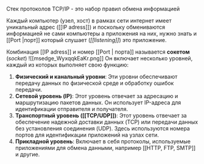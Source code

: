 Стек протоколов TCP/IP - это набор правил обмена информацией 

Каждый компьютер (узел, хост) в рамках сети интернет имеет уникальный адрес ([[IP adress]]) и поскольку обмениваются информацией не сами компьютеры а приложения на них, нужно знать и [[Port |порт]] который слушает (*[[listening]]*) это приложение. 

Комбинация [[IP adress]] и номер [[Port | порта]] называется **сокетом** (*socket*) 
![[msedge_WyxqqkEaKr.png]]
Он включает несколько уровней, каждый из которых выполняет свою функцию:

1. **Физический и канальный уровни**: Эти уровни обеспечивают передачу данных по физической среде и обработку ошибок передачи.
2. **Сетевой уровень (IP)**: Этот уровень отвечает за адресацию и маршрутизацию пакетов данных. Он использует IP-адреса для идентификации отправителя и получателя.
3. **Транспортный уровень ([[TCP/UDP]])**: Этот уровень отвечает за обеспечение надежной доставки данных (TCP) или передачи данных без установления соединения (UDP). Здесь используются номера портов для идентификации приложений на узлах сети.
4. **Прикладной уровень**: Включает в себя протоколы, используемые приложениями для обмена данными, например [[HTTP, FTP, SMTP]] и другие.